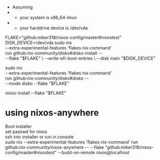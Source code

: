 - Assuming
- - your system is x86_64-linux
- - your harddrive device is /dev/vda

FLAKE="github:miker318/nixos-config/master#nixostest"
DISK_DEVICE=/dev/vda
sudo nix \
    --extra-experimental-features 'flakes nix-command' \
    run github:nix-community/disko#disko-install -- \
    --flake "$FLAKE" \
    --write-efi-boot-entries \
    --disk main "$DISK_DEVICE"

sudo nix \
    --extra-experimental-features 'flakes nix-command' \
    run github:nix-community/disko#disko -- \
    --mode disko --flake "$FLAKE"

nixos-install --flake "$FLAKE"

# using nixos-anywhere

Boot installer  
set passwd for nixos  
ssh into installer or run in console  
sudo nix --extra-experimental-features 'flakes nix-command' run github:nix-community/nixos-anywhere -- --flake "github:miker318/nixos-config/master#nixostest" --build-on-remote nixos@localhost
